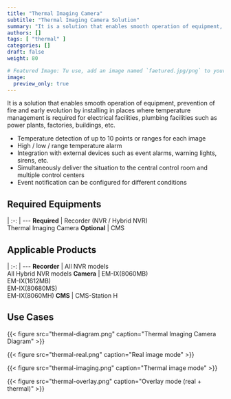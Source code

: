 ```yaml
---
title: "Thermal Imaging Camera"
subtitle: "Thermal Imaging Camera Solution"
summary: "It is a solution that enables smooth operation of equipment, prevention of fire and early evolution by installing in places where temperature management is required for electrical facilities, plumbing facilities such as power plants, factories, buildings, etc."
authors: []
tags: [ "thermal" ]
categories: []
draft: false
weight: 80

# Featured Image: Tu use, add an image named `faetured.jpg/png` to your page's folder.
image:
  preview_only: true
---
```


It is a solution that enables smooth operation of equipment, prevention of fire and early evolution by installing in places where temperature management is required for electrical facilities, plumbing facilities such as power plants, factories, buildings, etc.

- Temperature detection of up to 10 points or ranges for each image
- High / low / range temperature alarm
- Integration with external devices such as event alarms, warning lights, sirens, etc.
- Simultaneously deliver the situation to the central control room and multiple control centers
- Event notification can be configured for different conditions

<div class="container">
<div class="row">
<div class="col-12 col-sm-6 pl-0">

## Required Equipments

|
:-: | ---
**Required** | Recorder (NVR / Hybrid NVR)<br>Thermal Imaging Camera
**Optional** | CMS

</div>
<div class="col-12 col-sm-6 pl-0">

## Applicable Products

|
:-: | ---
**Recorder** | All NVR models<br>All Hybrid NVR models
**Camera** | EM-IX(8060MB)<br>EM-IX(1612MB)<br>EM-IX(80680MS)<br>EM-IX(8060MH)
**CMS** | CMS-Station H

</div>
</div>
</div>

## Use Cases

{{< figure src="thermal-diagram.png" caption="Thermal Imaging Camera Diagram" >}}

<div class="container">
<div class="row">
<div class="col-12 col-sm-4">

{{< figure src="thermal-real.png" caption="Real image mode" >}}

</div>
<div class="col-12 col-sm-4">

{{< figure src="thermal-imaging.png" caption="Thermal image mode" >}}

</div>
<div class="col-12 col-sm-4">

{{< figure src="thermal-overlay.png" caption="Overlay mode (real + thermal)" >}}

</div>
</div>
</div>
